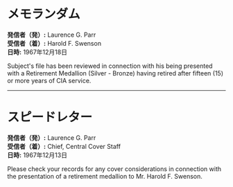 # メモランダム

**発信者（発）:** Laurence G. Parr  
**受信者（着）:** Harold F. Swenson  
**日時:** 1967年12月18日  

Subject's file has been reviewed in connection with his being presented with a Retirement Medallion (Silver - Bronze) having retired after fifteen (15) or more years of CIA service.

---

# スピードレター

**発信者（発）:** Laurence G. Parr  
**受信者（着）:** Chief, Central Cover Staff  
**日時:** 1967年12月13日  

Please check your records for any cover considerations in connection with the presentation of a retirement medallion to Mr. Harold F. Swenson.